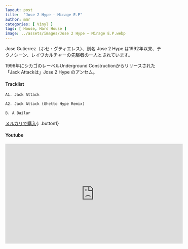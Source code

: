 ```yaml
---
layout: post
title:  "Jose 2 Hype – Mirage E.P"
author: mmr
categories: [ Vinyl ]
tags: [ House, Hard House ]
image: ../assets/images/Jose 2 Hype – Mirage E.P.webp
---
```


Jose Gutierrez（ホセ・グティエレス）、別名 Jose 2 Hype は1992年以来、テクノシーン、レイヴカルチャーの先駆者の一人とされています。

1996年にシカゴのレーベルUnderground Constructionからリリースされた「Jack Attackは」Jose 2 Hype のアンセム。

#### Tracklist
```md
A1. Jack Attack

A2. Jack Attack (Ghetto Hype Remix)

B. A Bailar
```

[メルカリで購入](https://jp.mercari.com/item/m71182259236?afid=6142608987){: .button1}

#### Youtube
<iframe width="560" height="315" src="https://www.youtube.com/embed/Ff97zRPQPAM?si=lON_HVWZ4sk9qML_" title="YouTube video player" frameborder="0" allow="accelerometer; autoplay; clipboard-write; encrypted-media; gyroscope; picture-in-picture; web-share" referrerpolicy="strict-origin-when-cross-origin" allowfullscreen></iframe>